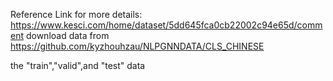 Reference Link for more details:
https://www.kesci.com/home/dataset/5dd645fca0cb22002c94e65d/comment
download data from https://github.com/kyzhouhzau/NLPGNNDATA/CLS_CHINESE



the "train","valid",and "test" data 